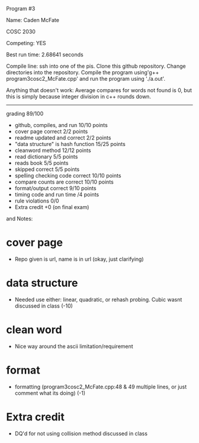 Program #3

Name: Caden McFate

COSC 2030

Competing: YES

Best run time: 2.68641 seconds

Compile line: ssh into one of the pis. Clone this github repository. Change directories into the repository. Compile the program using'g++ program3cosc2_McFate.cpp' and run the program using './a.out'.

Anything that doesn't work: Average compares for words not found is 0, but this is simply because integer division in c++ rounds down.

---
grading 89/100<BR>
* github, compiles, and  run 10/10 points
* cover page correct 2/2 points
* readme updated and correct 2/2 points
* "data structure" is hash function 15/25 points
* cleanword method 12/12 points
* read dictionary 5/5 points
* reads book 5/5 points 
* skipped correct 5/5 points
* spelling checking code correct 10/10 points
* compare counts are correct 10/10 points
* format/output correct 9/10 points
* timing code and run time /4 points
* rule violations 0/0
* Extra credit +0 (on final exam)

and Notes:<BR>
# cover page
*  Repo given is url, name is in url (okay, just clarifying)
# data structure
*  Needed use either: linear, quadratic, or rehash probing. Cubic wasnt discussed in class (-10)
# clean word
*  Nice way around the ascii limitation/requirement
# format
*  formatting (program3cosc2_McFate.cpp:48 & 49 multiple lines, or just comment what its doing) (-1)
# Extra credit
*  DQ'd for not using collision method discussed in class